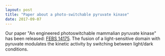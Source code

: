 ```yaml
---
layout: post
title: "Paper about a photo-switchable pyruvate kinase"
date: 2017-09-07
---
```


Our paper "An engineered photoswitchable mammalian pyruvate
kinase" has been released:
[FEBS 14175](http://dx.doi.org/10.1111/febs.14175).
The fusion of a light-sensitive domain with pyruvate modulates
the kinetic activity by switching between light/dark conditions.
